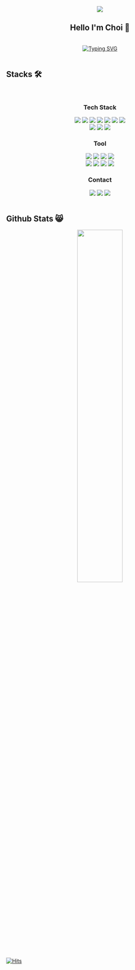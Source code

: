 <div align=center>
<img src="https://capsule-render.vercel.app/api?type=venom&color=3DDC84FF&height=200&section=header&text=Choi%20.Dev&fontSize=90&fontColor=FFFFFF" />
  
## Hello I'm Choi :raised_hands:
<br/>
<a href="https://git.io/typing-svg"><img src="https://readme-typing-svg.demolab.com?font=Fira+Code&duration=2000&pause=2000&color=3DDC84&center=true&vCenter=true&random=false&width=500&lines=+Preparing+to+become+an+Android++Developer+" alt="Typing SVG" /></a>
</div>
<br/>

## Stacks :hammer_and_wrench:
<br/>
<div align=center>
  
  ### Tech Stack
  <img src="https://img.shields.io/badge/Android-3DDC84?style=for-the-badge&logo=android&logoColor=white"/>
  <img src="https://img.shields.io/badge/Kotlin-0095D5?&style=for-the-badge&logo=kotlin&logoColor=white"/>
  <img src="https://img.shields.io/badge/Java-ED8B00?style=for-the-badge&logo=openjdk&logoColor=white"/>
  <img src="https://img.shields.io/badge/Dart-0175C2?style=for-the-badge&logo=dart&logoColor=white"/>
  <img src="https://img.shields.io/badge/Flutter-02569B?style=for-the-badge&logo=flutter&logoColor=white"/>
  <img src="https://img.shields.io/badge/C-00599C?style=for-the-badge&logo=c&logoColor=white"/>
  <img src="https://img.shields.io/badge/C%2B%2B-00599C?style=for-the-badge&logo=c%2B%2B&logoColor=white"/>
  <br/>
  <img src="https://img.shields.io/badge/MySQL-00000F?style=for-the-badge&logo=mysql&logoColor=white"/>
  <img src="https://img.shields.io/badge/SQLite-07405E?style=for-the-badge&logo=sqlite&logoColor=white"/>
  <img src="https://img.shields.io/badge/Firebase-039BE5?style=for-the-badge&logo=Firebase&logoColor=white"/>
   <br/>
   
  ### Tool
  <img src="https://img.shields.io/badge/Android_Studio-3DDC84?style=for-the-badge&logo=android-studio&logoColor=white"/>
  <img src="https://img.shields.io/badge/IntelliJ_IDEA-000000.svg?style=for-the-badge&logo=intellij-idea&logoColor=white"/>
  <img src="https://img.shields.io/badge/Visual_Studio_Code-0078D4?style=for-the-badge&logo=visual%20studio%20code&logoColor=white">
  <img src="https://img.shields.io/badge/Visual_Studio-5C2D91?style=for-the-badge&logo=visual%20studio&logoColor=white"/>
  <br/>
  <a href="https://github.com/CHOI97"><img src="https://img.shields.io/badge/GitHub-100000?style=for-the-badge&logo=github&logoColor=white"/></a>
  <img src="https://img.shields.io/badge/GIT-E44C30?style=for-the-badge&logo=git&logoColor=white"/>
  <img src="https://img.shields.io/badge/Figma-F24E1E?style=for-the-badge&logo=figma&logoColor=white"/>
  <a href="https://lacy-meal-315.notion.site/Hi-I-m-JungHyoen-8dbf84c947c4475b92d52e9b07fcb2de?pvs=4"><img src="https://img.shields.io/badge/Notion-000000?style=for-the-badge&logo=notion&logoColor=white"/></a>
 <br/>
 

   ### Contact
  <img src="https://img.shields.io/badge/Discord-7289DA?style=for-the-badge&logo=discord&logoColor=white"/>
  <a href="mailto:chlwjrh@gmail.com"><img src="https://img.shields.io/badge/Gmail-D14836?style=for-the-badge&logo=gmail&logoColor=white"/></a>
  <a href="https://www.instagram.com/down_upper"><img src="https://img.shields.io/badge/Instagram-E4405F?style=for-the-badge&logo=instagram&logoColor=white"/></a>
<!--   <img src=""/> -->
</div>
<br/>


## Github Stats :smile_cat:
<div align=center>
 <img src="https://github-readme-stats.vercel.app/api?username=CHOI97&theme=blue-green" width="49.2%"/>
</div>
 <br/>
 
[![Hits](https://hits.seeyoufarm.com/api/count/incr/badge.svg?url=https%3A%2F%2Fgithub.com%2FCHOI97&count_bg=%233DDC84&title_bg=%23555555&icon=&icon_color=%23E7E7E7&title=hits&edge_flat=false)](https://hits.seeyoufarm.com)

